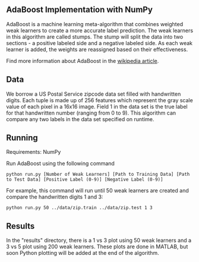 ## AdaBoost Implementation with NumPy
AdaBoost is a machine learning meta-algorithm that combines weighted weak learners to create a more accurate label prediction. The weak learners in this algorithm are called stumps. The stump will split the data into two sections - a positive labeled side and a negative labeled side. As each weak learner is added, the weights are reassigned based on their effectiveness.

Find more information about AdaBoost in the [wikipedia article](https://en.wikipedia.org/wiki/AdaBoost).

## Data
We borrow a US Postal Service zipcode data set filled with handwritten digits. Each tuple is made up of 256 features which represent the gray scale value of each pixel in a 16x16 image. Field 1 in the data set is the true label for that handwritten number (ranging from 0 to 9). This algorithm can compare any two labels in the data set specified on runtime.

## Running
Requirements: NumPy

Run AdaBoost using the following command

```
python run.py [Number of Weak Learners] [Path to Training Data] [Path to Test Data] [Positive Label (0-9)] [Negative Label (0-9)]
```

For example, this command will run until 50 weak learners are created and compare the handwritten digits 1 and 3:

```
python run.py 50 ../data/zip.train ../data/zip.test 1 3
```

## Results
In the "results" directory, there is a 1 vs 3 plot using 50 weak learners and a 3 vs 5 plot using 200 weak learners. These plots are done in MATLAB, but soon Python plotting will be added at the end of the algorithm.
